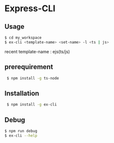 # Express-CLI

## Usage


```bash
$ cd my_workspace
$ ex-cli <template-name> <set-name> -l <ts | js>
```

recent template-name : ejs(ts/js)

## prerequirement
```bash
 $ npm install -g ts-node
```

## Installation
```bash
 $ npm install -g ex-cli
 ```
## Debug
```bash
$ npm run debug
$ ex-cli --help
```
#
